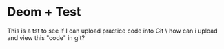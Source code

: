 # Deom + Test
This is a tst to see if I can upload practice code into Git
    \\ how can i upload and view this "code" in git?
    